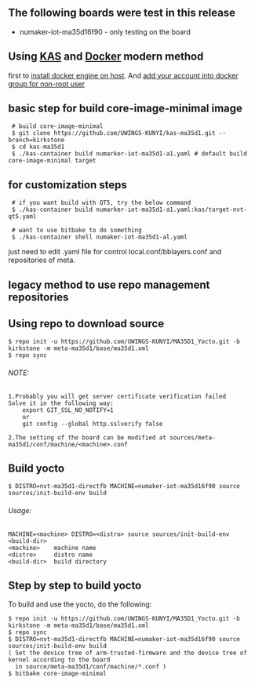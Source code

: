 ## The following boards were test in this release

* numaker-iot-ma35d16f90 - only testing on the board

## Using [KAS](https://github.com/siemens/kas) and [Docker](https://docs.docker.com/engine/install/) modern method

first to [install docker engine on host](https://docs.docker.com/engine/install/). And [add your account into docker group for non-root user](https://docs.docker.com/engine/install/linux-postinstall/)

## basic step for build core-image-minimal image
```
 # build core-image-minimal
 $ git clone https://github.com/UWINGS-KUNYI/kas-ma35d1.git --branch=kirkstone
 $ cd kas-ma35d1
 $ ./kas-container build numarker-iot-ma35d1-a1.yaml # default build core-image-minimal target
```
## for customization steps
```
 # if you want build with QT5, try the below command
 $ ./kas-container build numarker-iot-ma35d1-a1.yaml:kas/target-nvt-qt5.yaml

 # want to use bitbake to do something
 $ ./kas-container shell numaker-iot-ma35d1-al.yaml
```

just need to edit .yaml file for control local.conf/bblayers.conf and repositories of meta.

## legacy method to use repo management repositories
## Using repo to download source
```
$ repo init -u https://github.com/UWINGS-KUNYI/MA35D1_Yocto.git -b kirkstone -m meta-ma35d1/base/ma35d1.xml
$ repo sync
```
###### NOTE:
```
1.Probably you will get server certificate verification failed
Solve it in the following way:
	export GIT_SSL_NO_NOTIFY=1
	or
	git config --global http.sslverify false

2.The setting of the board can be modified at sources/meta-ma35d1/conf/machine/<machine>.conf
```

## Build yocto
```
$ DISTRO=nvt-ma35d1-directfb MACHINE=numaker-iot-ma35d16f90 source  sources/init-build-env build
```

###### Usage:
	MACHINE=<machine> DISTRO=<distro> source sources/init-build-env <build-dir>
	<machine>    machine name
	<distro>     distro name
	<build-dir>  build directory

## Step by step to build yocto
To build and use the yocto, do the following:
```
$ repo init -u https://github.com/UWINGS-KUNYI/MA35D1_Yocto.git -b kirkstone -m meta-ma35d1/base/ma35d1.xml
$ repo sync
$ DISTRO=nvt-ma35d1-directfb MACHINE=numaker-iot-ma35d16f90 source  sources/init-build-env build
( Set the device tree of arm-trusted-firmware and the device tree of kernel according to the board
  in source/meta-ma35d1/conf/machine/*.conf )
$ bitbake core-image-minimal

```
